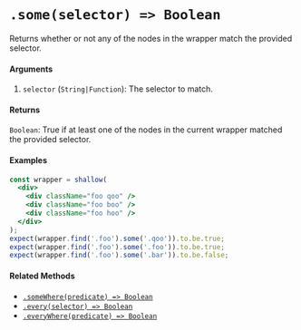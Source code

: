 # `.some(selector) => Boolean`

Returns whether or not any of the nodes in the wrapper match the provided selector.


#### Arguments

1. `selector` (`String|Function`): The selector to match.



#### Returns

`Boolean`: True if at least one of the nodes in the current wrapper matched the provided selector.



#### Examples

```jsx
const wrapper = shallow(
  <div>
    <div className="foo qoo" />
    <div className="foo boo" />
    <div className="foo hoo" />
  </div>
);
expect(wrapper.find('.foo').some('.qoo')).to.be.true;
expect(wrapper.find('.foo').some('.foo')).to.be.true;
expect(wrapper.find('.foo').some('.bar')).to.be.false;
```

#### Related Methods

- [`.someWhere(predicate) => Boolean`](someWhere.md)
- [`.every(selector) => Boolean`](every.md)
- [`.everyWhere(predicate) => Boolean`](everyWhere.md)
